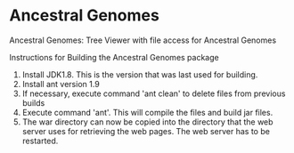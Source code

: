 # Ancestral Genomes
Ancestral Genomes: Tree Viewer with file access for Ancestral Genomes


Instructions for Building the Ancestral Genomes package

1.  Install JDK1.8.  This is the version that was last used for building.
2.  Install ant version 1.9
3.  If necessary, execute command 'ant clean' to delete files from previous builds
6.  Execute command 'ant'.  This will compile the files and build jar files.
7.  The war directory can now be copied into the directory that the web server uses for retrieving the web pages.  The web server has to be restarted.
